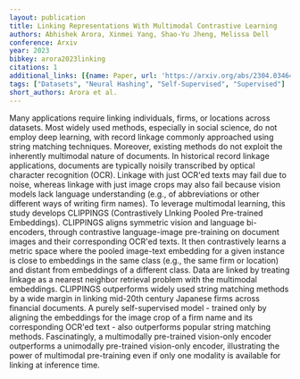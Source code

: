 ```yaml
---
layout: publication
title: Linking Representations With Multimodal Contrastive Learning
authors: Abhishek Arora, Xinmei Yang, Shao-Yu Jheng, Melissa Dell
conference: Arxiv
year: 2023
bibkey: arora2023linking
citations: 1
additional_links: [{name: Paper, url: 'https://arxiv.org/abs/2304.03464'}]
tags: ["Datasets", "Neural Hashing", "Self-Supervised", "Supervised"]
short_authors: Arora et al.
---
```

Many applications require linking individuals, firms, or locations across
datasets. Most widely used methods, especially in social science, do not employ
deep learning, with record linkage commonly approached using string matching
techniques. Moreover, existing methods do not exploit the inherently multimodal
nature of documents. In historical record linkage applications, documents are
typically noisily transcribed by optical character recognition (OCR). Linkage
with just OCR'ed texts may fail due to noise, whereas linkage with just image
crops may also fail because vision models lack language understanding (e.g., of
abbreviations or other different ways of writing firm names). To leverage
multimodal learning, this study develops CLIPPINGS (Contrastively LInking
Pooled Pre-trained Embeddings). CLIPPINGS aligns symmetric vision and language
bi-encoders, through contrastive language-image pre-training on document images
and their corresponding OCR'ed texts. It then contrastively learns a metric
space where the pooled image-text embedding for a given instance is close to
embeddings in the same class (e.g., the same firm or location) and distant from
embeddings of a different class. Data are linked by treating linkage as a
nearest neighbor retrieval problem with the multimodal embeddings. CLIPPINGS
outperforms widely used string matching methods by a wide margin in linking
mid-20th century Japanese firms across financial documents. A purely
self-supervised model - trained only by aligning the embeddings for the image
crop of a firm name and its corresponding OCR'ed text - also outperforms
popular string matching methods. Fascinatingly, a multimodally pre-trained
vision-only encoder outperforms a unimodally pre-trained vision-only encoder,
illustrating the power of multimodal pre-training even if only one modality is
available for linking at inference time.